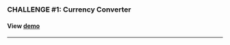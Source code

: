  ### CHALLENGE #1: Currency Converter
#### View [demo](https://codesandbox.io/p/devbox/react-challenge-currency-converter-starter-forked-6d24v5?workspaceId=ws_TrrpDTdfWxLns1nvZ79rPo " Here !")
---
